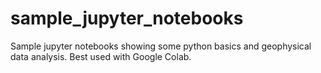 # sample_jupyter_notebooks
Sample jupyter notebooks showing some python basics and geophysical data analysis. Best used with Google Colab.
